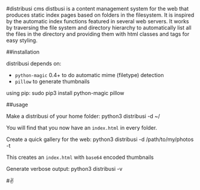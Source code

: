 
#distribusi cms
distbusi is a content management system for the web that produces static index pages based on folders in the filesystem. It is inspired by the automatic index functions featured in several web servers. It works by traversing the file system and directory hierarchy to automatically list all the files in the directory and providing them with html classes and tags for easy styling.


##installation

distribusi depends on:
* `python-magic` 0.4+ to do automatic mime (filetype) detection
* `pillow` to generate thumbnails

using pip:
	sudo pip3 install python-magic pillow

##usage

Make a distribusi of your home folder:
	python3 distribusi -d ~/

You will find that you now have an `index.html` in every folder.

Create a quick gallery for the web:
	python3 distribusi -d /path/to/my/photos -t

This creates an `index.html` with `base64` encoded thumbnails

Generate verbose output:
	python3 distribusi -v

#✌

